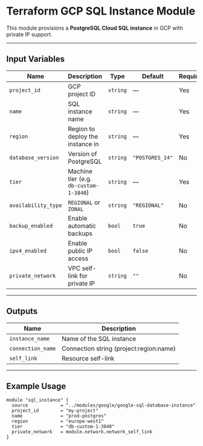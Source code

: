 # Terraform GCP SQL Instance Module

This module provisions a **PostgreSQL Cloud SQL instance** in GCP with private IP support.

---

## Input Variables

| Name | Description | Type | Default | Required |
|------|-------------|------|---------|----------|
| `project_id` | GCP project ID | `string` | — | Yes |
| `name` | SQL instance name | `string` | — | Yes |
| `region` | Region to deploy the instance in | `string` | — | Yes |
| `database_version` | Version of PostgreSQL | `string` | `"POSTGRES_14"` | No |
| `tier` | Machine tier (e.g. `db-custom-1-3840`) | `string` | — | Yes |
| `availability_type` | `REGIONAL` or `ZONAL` | `string` | `"REGIONAL"` | No |
| `backup_enabled` | Enable automatic backups | `bool` | `true` | No |
| `ipv4_enabled` | Enable public IP access | `bool` | `false` | No |
| `private_network` | VPC self-link for private IP | `string` | `""` | No |

---

## Outputs

| Name | Description |
|------|-------------|
| `instance_name` | Name of the SQL instance |
| `connection_name` | Connection string (project:region:name) |
| `self_link` | Resource self-link |

---

## Example Usage

```hcl
module "sql_instance" {
  source            = "../modules/google/google-sql-database-instance"
  project_id        = "my-project"
  name              = "prod-postgres"
  region            = "europe-west1"
  tier              = "db-custom-1-3840"
  private_network   = module.network.network_self_link
}
```
